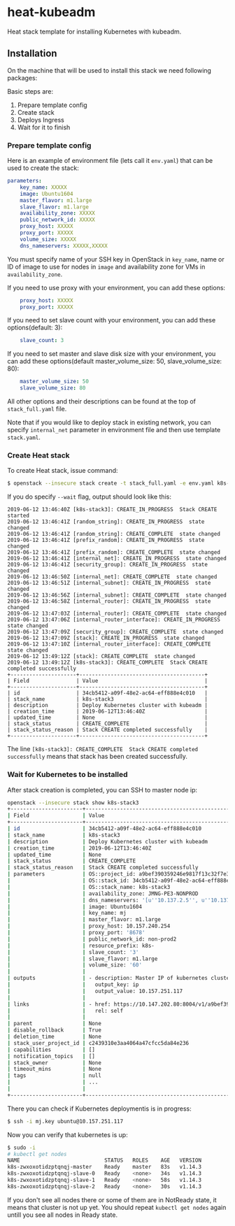 # heat-kubeadm

Heat stack template for installing Kubernetes with kubeadm.

## Installation

On the machine that will be used to install this stack we need
following packages:

Basic steps are:


1. Prepare template config
2. Create stack
3. Deploys Ingress
4. Wait for it to finish


### Prepare template config

Here is an example of environment file (lets call it `env.yaml`) that can be
used to create the stack:

```yaml
parameters:
    key_name: XXXXX
    image: Ubuntu1604
    master_flavor: m1.large
    slave_flavor: m1.large
    availability_zone: XXXXX
    public_network_id: XXXXX
    proxy_host: XXXXX
    proxy_port: XXXXX
    volume_size: XXXXX
    dns_nameservers: XXXXX,XXXXX
```

You must  specify name of your SSH key in OpenStack in `key_name`,
name or ID of image to use for nodes in `image` and availability zone for
VMs in `availability_zone`.

If you need to use proxy with your environment, you can add these options:

```yaml
    proxy_host: XXXXX
    proxy_port: XXXXX
```

If you need to set slave count with your environment, you can add these options(default: 3):

```yaml
    slave_count: 3
```

If you need to set master and slave disk size with your environment, you can add these options(default master_volume_size: 50, slave_volume_size: 80):

```yaml
    master_volume_size: 50
    slave_volume_size: 80
```

All other options and their descriptions can be found at the top of
`stack_full.yaml` file.

Note that if you would like to deploy stack in existing network, you can
specify `internal_net` parameter in environment file and then use template
`stack.yaml`.

### Create Heat stack


To create Heat stack, issue command:

```bash
$ openstack --insecure stack create -t stack_full.yaml -e env.yaml k8s-stack3 --wait                                                                                
```

If you do specify `--wait` flag, output should look like this:
```
2019-06-12 13:46:40Z [k8s-stack3]: CREATE_IN_PROGRESS  Stack CREATE started
2019-06-12 13:46:41Z [random_string]: CREATE_IN_PROGRESS  state changed
2019-06-12 13:46:41Z [random_string]: CREATE_COMPLETE  state changed
2019-06-12 13:46:41Z [prefix_random]: CREATE_IN_PROGRESS  state changed
2019-06-12 13:46:41Z [prefix_random]: CREATE_COMPLETE  state changed
2019-06-12 13:46:41Z [internal_net]: CREATE_IN_PROGRESS  state changed
2019-06-12 13:46:41Z [security_group]: CREATE_IN_PROGRESS  state changed
2019-06-12 13:46:50Z [internal_net]: CREATE_COMPLETE  state changed
2019-06-12 13:46:51Z [internal_subnet]: CREATE_IN_PROGRESS  state changed
2019-06-12 13:46:56Z [internal_subnet]: CREATE_COMPLETE  state changed
2019-06-12 13:46:58Z [internal_router]: CREATE_IN_PROGRESS  state changed
2019-06-12 13:47:03Z [internal_router]: CREATE_COMPLETE  state changed
2019-06-12 13:47:06Z [internal_router_interface]: CREATE_IN_PROGRESS  state changed
2019-06-12 13:47:09Z [security_group]: CREATE_COMPLETE  state changed
2019-06-12 13:47:09Z [stack]: CREATE_IN_PROGRESS  state changed
2019-06-12 13:47:10Z [internal_router_interface]: CREATE_COMPLETE  state changed
2019-06-12 13:49:12Z [stack]: CREATE_COMPLETE  state changed
2019-06-12 13:49:12Z [k8s-stack3]: CREATE_COMPLETE  Stack CREATE completed successfully
+---------------------+----------------------------------------+
| Field               | Value                                  |
+---------------------+----------------------------------------+
| id                  | 34cb5412-a09f-48e2-ac64-eff888e4c010   |
| stack_name          | k8s-stack3                             |
| description         | Deploy Kubernetes cluster with kubeadm |
| creation_time       | 2019-06-12T13:46:40Z                   |
| updated_time        | None                                   |
| stack_status        | CREATE_COMPLETE                        |
| stack_status_reason | Stack CREATE completed successfully    |
+---------------------+----------------------------------------+
```

The line `[k8s-stack3]: CREATE_COMPLETE  Stack CREATE completed successfully`
means that stack has been created successfully.

### Wait for Kubernetes to be installed

After stack creation is completed, you can SSH to master node ip:

```bash
openstack --insecure stack show k8s-stack3
+-----------------------+-------------------------------------------------------------------------------------------------------------------------------+
| Field                 | Value                                                                                                                         |
+-----------------------+-------------------------------------------------------------------------------------------------------------------------------+
| id                    | 34cb5412-a09f-48e2-ac64-eff888e4c010                                                                                          |
| stack_name            | k8s-stack3                                                                                                                    |
| description           | Deploy Kubernetes cluster with kubeadm                                                                                        |
| creation_time         | 2019-06-12T13:46:40Z                                                                                                          |
| updated_time          | None                                                                                                                          |
| stack_status          | CREATE_COMPLETE                                                                                                               |
| stack_status_reason   | Stack CREATE completed successfully                                                                                           |
| parameters            | OS::project_id: a9bef390359246e9817f13c32f7e33e6                                                                              |
|                       | OS::stack_id: 34cb5412-a09f-48e2-ac64-eff888e4c010                                                                            |
|                       | OS::stack_name: k8s-stack3                                                                                                    |
|                       | availability_zone: JMNG-PE3-NONPROD                                                                                           |
|                       | dns_nameservers: '[u''10.137.2.5'', u''10.137.2.6'', u''8.8.8.8'']'                                                           |
|                       | image: Ubuntu1604                                                                                                             |
|                       | key_name: mj                                                                                                                  |
|                       | master_flavor: m1.large                                                                                                       |
|                       | proxy_host: 10.157.240.254                                                                                                    |
|                       | proxy_port: '8678'                                                                                                            |
|                       | public_network_id: non-prod2                                                                                                  |
|                       | resource_prefix: k8s-                                                                                                         |
|                       | slave_count: '3'                                                                                                              |
|                       | slave_flavor: m1.large                                                                                                        |
|                       | volume_size: '60'                                                                                                             |
|                       |                                                                                                                               |
| outputs               | - description: Master IP of kubernetes cluster                                                                                |
|                       |   output_key: ip                                                                                                              |
|                       |   output_value: 10.157.251.117                                                                                                |
|                       |                                                                                                                               |
| links                 | - href: https://10.147.202.80:8004/v1/a9bef390359246e9817f13c32f7e33e6/stacks/k8s-stack3/34cb5412-a09f-48e2-ac64-eff888e4c010 |
|                       |   rel: self                                                                                                                   |
|                       |                                                                                                                               |
| parent                | None                                                                                                                          |
| disable_rollback      | True                                                                                                                          |
| deletion_time         | None                                                                                                                          |
| stack_user_project_id | c2439310e3aa4064a47cfcc5da84e236                                                                                              |
| capabilities          | []                                                                                                                            |
| notification_topics   | []                                                                                                                            |
| stack_owner           | None                                                                                                                          |
| timeout_mins          | None                                                                                                                          |
| tags                  | null                                                                                                                          |
|                       | ...                                                                                                                           |
|                       |                                                                                                                               |
+-----------------------+-------------------------------------------------------------------------------------------------------------------------------+
```

There you can check if Kubernetes deploymentis is in progress:

```bash
$ ssh -i mj.key ubuntu@10.157.251.117 
```

Now you can verify that kubernetes is up:

```bash
$ sudo -i
# kubectl get nodes
NAME                           STATUS   ROLES    AGE   VERSION  
k8s-zwxoxotidzptqnqj-master    Ready    master   83s   v1.14.3   
k8s-zwxoxotidzptqnqj-slave-0   Ready    <none>   34s   v1.14.3  
k8s-zwxoxotidzptqnqj-slave-1   Ready    <none>   58s   v1.14.3   
k8s-zwxoxotidzptqnqj-slave-2   Ready    <none>   30s   v1.14.3
```

If you don't see all nodes there or some of them are in NotReady state, it
means that cluster is not up yet. You should repeat `kubectl get nodes` again
untill you see all nodes in Ready state.

